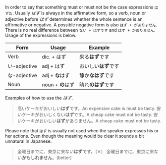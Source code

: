 In order to say that something must or must not be the case expressions `はずだ`. Usually *はず* is always in the affirmative form, so a verb, noun or adjective before *はず* determines whether the whole sentence is an affirmative or negative.
A possible negative form is also `はず + がありません`. There is no real difference between `ない + はずです` and `はず + がありません`.
Usage of the expressions is below.

|Form|Usage|Example|
|-|-|-|
|Verb|dic. + はず|来る**はず**です|
|い-adjective|adj + はず|おいしい**はず**です|
|な-adjective|adj + **な**はず|静か**なはず**です|
|Noun|noun + **の**はず|晴れ**のはず**です|

Examples of how to use the *はず*.
>高いケーキがおいしい**はず**です。An expensive cake is must be tasty.
>安いケーキがおいしくない**はず**です。A cheap cake must not be tasty.
>安いケーキがおいしい**はず**がありません。A cheap cake must not be tasty.

Please note that `はず` is usually not used when the speaker expresses his or her actions. Even though the meaning would be clear it sounds a bit unnatural in Japanese.
>金曜日までに、東京に来ない**はず**です。（✕）
>金曜日までに、東京に来ない**かもしれません**。(better)